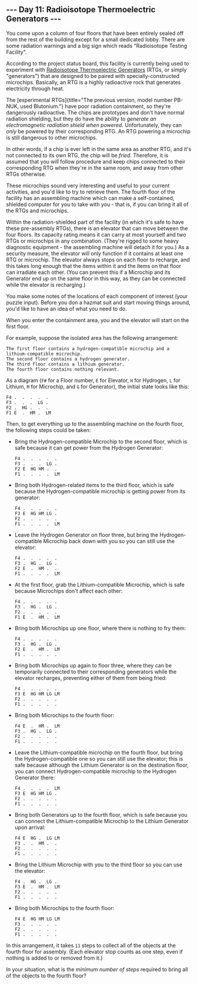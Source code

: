 ## \-\-- Day 11: Radioisotope Thermoelectric Generators \-\--

You come upon a column of four floors that have been entirely sealed off
from the rest of the building except for a small dedicated lobby. There
are some radiation warnings and a big sign which reads \"Radioisotope
Testing Facility\".

According to the project status board, this facility is currently being
used to experiment with [Radioisotope Thermoelectric
Generators](https://en.wikipedia.org/wiki/Radioisotope_thermoelectric_generator)
(RTGs, or simply \"generators\") that are designed to be paired with
specially-constructed microchips. Basically, an RTG is a highly
radioactive rock that generates electricity through heat.

The [experimental
RTGs]{title="The previous version, model number PB-NUK, used Blutonium."}
have poor radiation containment, so they\'re dangerously radioactive.
The chips are prototypes and don\'t have normal radiation shielding, but
they do have the ability to *generate an electromagnetic radiation
shield when powered*. Unfortunately, they can *only* be powered by their
corresponding RTG. An RTG powering a microchip is still dangerous to
other microchips.

In other words, if a chip is ever left in the same area as another RTG,
and it\'s not connected to its own RTG, the chip will be *fried*.
Therefore, it is assumed that you will follow procedure and keep chips
connected to their corresponding RTG when they\'re in the same room, and
away from other RTGs otherwise.

These microchips sound very interesting and useful to your current
activities, and you\'d like to try to retrieve them. The fourth floor of
the facility has an assembling machine which can make a self-contained,
shielded computer for you to take with you - that is, if you can bring
it all of the RTGs and microchips.

Within the radiation-shielded part of the facility (in which it\'s safe
to have these pre-assembly RTGs), there is an elevator that can move
between the four floors. Its capacity rating means it can carry at most
yourself and two RTGs or microchips in any combination. (They\'re rigged
to some heavy diagnostic equipment - the assembling machine will detach
it for you.) As a security measure, the elevator will only function if
it contains at least one RTG or microchip. The elevator always stops on
each floor to recharge, and this takes long enough that the items within
it and the items on that floor can irradiate each other. (You can
prevent this if a Microchip and its Generator end up on the same floor
in this way, as they can be connected while the elevator is recharging.)

You make some notes of the locations of each component of interest (your
puzzle input). Before you don a hazmat suit and start moving things
around, you\'d like to have an idea of what you need to do.

When you enter the containment area, you and the elevator will start on
the first floor.

For example, suppose the isolated area has the following arrangement:

``` {.wrap}
The first floor contains a hydrogen-compatible microchip and a lithium-compatible microchip.
The second floor contains a hydrogen generator.
The third floor contains a lithium generator.
The fourth floor contains nothing relevant.
```

As a diagram (`F#` for a Floor number, `E` for Elevator, `H` for
Hydrogen, `L` for Lithium, `M` for Microchip, and `G` for Generator),
the initial state looks like this:

    F4 .  .  .  .  .  
    F3 .  .  .  LG .  
    F2 .  HG .  .  .  
    F1 E  .  HM .  LM 

Then, to get everything up to the assembling machine on the fourth
floor, the following steps could be taken:

-   Bring the Hydrogen-compatible Microchip to the second floor, which
    is safe because it can get power from the Hydrogen Generator:

        F4 .  .  .  .  .  
        F3 .  .  .  LG .  
        F2 E  HG HM .  .  
        F1 .  .  .  .  LM 

-   Bring both Hydrogen-related items to the third floor, which is safe
    because the Hydrogen-compatible microchip is getting power from its
    generator:

        F4 .  .  .  .  .  
        F3 E  HG HM LG .  
        F2 .  .  .  .  .  
        F1 .  .  .  .  LM 

-   Leave the Hydrogen Generator on floor three, but bring the
    Hydrogen-compatible Microchip back down with you so you can still
    use the elevator:

        F4 .  .  .  .  .  
        F3 .  HG .  LG .  
        F2 E  .  HM .  .  
        F1 .  .  .  .  LM 

-   At the first floor, grab the Lithium-compatible Microchip, which is
    safe because Microchips don\'t affect each other:

        F4 .  .  .  .  .  
        F3 .  HG .  LG .  
        F2 .  .  .  .  .  
        F1 E  .  HM .  LM 

-   Bring both Microchips up one floor, where there is nothing to fry
    them:

        F4 .  .  .  .  .  
        F3 .  HG .  LG .  
        F2 E  .  HM .  LM 
        F1 .  .  .  .  .  

-   Bring both Microchips up again to floor three, where they can be
    temporarily connected to their corresponding generators while the
    elevator recharges, preventing either of them from being fried:

        F4 .  .  .  .  .  
        F3 E  HG HM LG LM 
        F2 .  .  .  .  .  
        F1 .  .  .  .  .  

-   Bring both Microchips to the fourth floor:

        F4 E  .  HM .  LM 
        F3 .  HG .  LG .  
        F2 .  .  .  .  .  
        F1 .  .  .  .  .  

-   Leave the Lithium-compatible microchip on the fourth floor, but
    bring the Hydrogen-compatible one so you can still use the elevator;
    this is safe because although the Lithium Generator is on the
    destination floor, you can connect Hydrogen-compatible microchip to
    the Hydrogen Generator there:

        F4 .  .  .  .  LM 
        F3 E  HG HM LG .  
        F2 .  .  .  .  .  
        F1 .  .  .  .  .  

-   Bring both Generators up to the fourth floor, which is safe because
    you can connect the Lithium-compatible Microchip to the Lithium
    Generator upon arrival:

        F4 E  HG .  LG LM 
        F3 .  .  HM .  .  
        F2 .  .  .  .  .  
        F1 .  .  .  .  .  

-   Bring the Lithium Microchip with you to the third floor so you can
    use the elevator:

        F4 .  HG .  LG .  
        F3 E  .  HM .  LM 
        F2 .  .  .  .  .  
        F1 .  .  .  .  .  

-   Bring both Microchips to the fourth floor:

        F4 E  HG HM LG LM 
        F3 .  .  .  .  .  
        F2 .  .  .  .  .  
        F1 .  .  .  .  .  

In this arrangement, it takes `11` steps to collect all of the objects
at the fourth floor for assembly. (Each elevator stop counts as one
step, even if nothing is added to or removed from it.)

In your situation, what is the *minimum number of steps* required to
bring all of the objects to the fourth floor?
